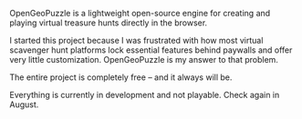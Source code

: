 OpenGeoPuzzle is a lightweight open-source engine for creating and playing virtual treasure hunts directly in the browser.

I started this project because I was frustrated with how most virtual scavenger hunt platforms lock essential features behind paywalls and offer very little customization. OpenGeoPuzzle is my answer to that problem.

The entire project is completely free – and it always will be.

Everything is currently in development and not playable. Check again in August.
